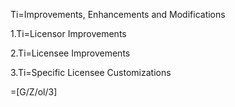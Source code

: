 Ti=Improvements, Enhancements and Modifications

1.Ti=Licensor Improvements

2.Ti=Licensee Improvements

3.Ti=Specific Licensee Customizations

=[G/Z/ol/3]
